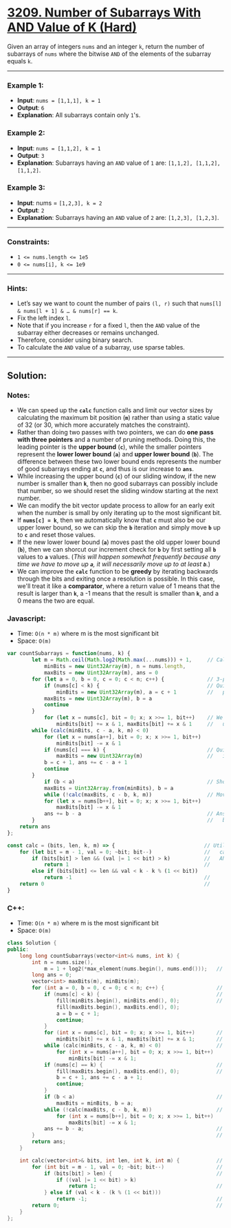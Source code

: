 # [3209. Number of Subarrays With AND Value of K (Hard)](https://leetcode.com/problems/number-of-subarrays-with-and-value-of-k/)

Given an array of integers `nums` and an integer `k`, return the number of subarrays of `nums` where the bitwise `AND` of the elements of the subarray equals `k`.

----
### Example 1:
 - **Input**: `nums = [1,1,1], k = 1`
 - **Output**: `6`
 - **Explanation**: All subarrays contain only `1`'s.

### Example 2:
 - **Input**: `nums = [1,1,2], k = 1`
 - **Output**: `3`
 - **Explanation**: Subarrays having an `AND` value of `1` are: `[1,1,2], [1,1,2], [1,1,2]`.

### Example 3:
 - **Input**: nums = `[1,2,3], k = 2`
 - **Output**: `2`
 - **Explanation**: Subarrays having an `AND` value of `2` are: `[1,2,3], [1,2,3]`.

---
### Constraints:
 - `1 <= nums.length <= 1e5`
 - `0 <= nums[i], k <= 1e9`

---
### Hints:
 - Let’s say we want to count the number of pairs `(l, r)` such that `nums[l] & nums[l + 1] & … & nums[r] == k`.
 - Fix the left index `l`.
 - Note that if you increase `r` for a fixed `l`, then the `AND` value of the subarray either decreases or remains unchanged.
 - Therefore, consider using binary search.
 - To calculate the `AND` value of a subarray, use sparse tables.

---
## Solution:
### Notes:
 - We can speed up the **`calc`** function calls and limit our vector sizes by calculating the maximum bit position (**`m`**) rather than using a static value of 32 (or 30, which more accurately matches the constraint).
 - Rather than doing two passes with two pointers, we can do **one pass with three pointers** and a number of pruning methods. Doing this, the leading pointer is the **upper bound** (**`c`**), while the smaller pointers represent the **lower lower bound** (**`a`**) and **upper lower bound** (**`b`**). The difference between these two lower bound ends represents the number of good subarrays ending at **`c`**, and thus is our increase to **`ans`**.
 - While increasing the upper bound (**`c`**) of our sliding window, if the new number is smaller than **`k`**, then no good subarrays can possibly include that number, so we should reset the sliding window starting at the next number.
 - We can modify the bit vector update process to allow for an early exit when the number is small by only iterating up to the most significant bit.
 - If **`nums[c] = k`**, then we automatically know that **`c`** must also be our upper lower bound, so we can skip the **`b`** iteration and simply move **`b`** up to **`c`** and reset those values.
 - If the new lower lower bound (**`a`**) moves past the old upper lower bound (**`b`**), then we can shorcut our increment check for **`b`** by first setting all **`b`** values to **`a`** values. (_This will happen somewhat frequently because any time we have to move up **`a`**, it will necessarily move up to at least **`b`**._)
 - We can improve the **`calc`** function to be **greedy** by iterating backwards through the bits and exiting once a resolution is possible. In this case, we'll treat it like a **comparator**, where a return value of 1 means that the result is larger than **`k`**, a -1 means that the result is smaller than **`k`**, and a 0 means the two are equal.

### Javascript:
 - Time: `O(n * m)` where m is the most significant bit
 - Space: `O(m)`

```js
var countSubarrays = function(nums, k) {
        let m = Math.ceil(Math.log2(Math.max(...nums))) + 1,     // Calculate the number of bits needed
            minBits = new Uint32Array(m), n = nums.length,
            maxBits = new Uint32Array(m), ans = 0
        for (let a = 0, b = 0, c = 0; c < n; c++) {              // 3-pointer sliding window
            if (nums[c] < k) {                                   // Quick reset to 0 if there are no
                minBits = new Uint32Array(m), a = c + 1          //   possible good subarrays up to c
            maxBits = new Uint32Array(m), b = a
            continue
        }
            for (let x = nums[c], bit = 0; x; x >>= 1, bit++)    // We can use an early exit when
                minBits[bit] += x & 1, maxBits[bit] += x & 1     //   updating our bitmaps
        while (calc(minBits, c - a, k, m) < 0)
            for (let x = nums[a++], bit = 0; x; x >>= 1, bit++)
                minBits[bit] -= x & 1
            if (nums[c] === k) {                                 // Quick shortcut to reset b to 0
                maxBits = new Uint32Array(m)                     //   if it's going to anyway
            b = c + 1, ans += c - a + 1
            continue
        }
            if (b < a)                                           // Shortcut b to a before moving up
            maxBits = Uint32Array.from(minBits), b = a
            while (!calc(maxBits, c - b, k, m))                  // Move b up to upper lower bound
            for (let x = nums[b++], bit = 0; x; x >>= 1, bit++)
                maxBits[bit] -= x & 1
            ans += b - a                                         // Answer increases by difference
        }                                                        //   between lower bound ends
    return ans
};

const calc = (bits, len, k, m) => {                             // Utilizing a greedy exit, we can
    for (let bit = m - 1, val = 0; ~bit; bit--)                 //   calculate how the window's
        if (bits[bit] > len && (val |= 1 << bit) > k)           //   AND value compares to k:
            return 1                                            //      1: larger
        else if (bits[bit] <= len && val < k - k % (1 << bit))
            return -1                                           //     -1: smaller
    return 0                                                    //      0: equal to
}
```

### C++:
 - Time: `O(n * m)` where m is the most significant bit
 - Space: `O(m)`

```cpp
class Solution {
public:
    long long countSubarrays(vector<int>& nums, int k) {
        int n = nums.size(),
            m = 1 + log2(*max_element(nums.begin(), nums.end()));   // Calculate the number of bits needed
        long ans = 0;
        vector<int> maxBits(m), minBits(m);
        for (int a = 0, b = 0, c = 0; c < n; c++) {                 // 3-pointer sliding window
            if (nums[c] < k) {                                      // Quick reset to 0 if there are no
                fill(minBits.begin(), minBits.end(), 0);            //   possible good subarrays up to c
                fill(maxBits.begin(), maxBits.end(), 0);
                a = b = c + 1;
                continue;
            }
            for (int x = nums[c], bit = 0; x; x >>= 1, bit++)       // We can use an early exit when
                minBits[bit] += x & 1, maxBits[bit] += x & 1;       //   updating our bitmaps
            while (calc(minBits, c - a, k, m) < 0)                  // Move a up to lower lower bound
                for (int x = nums[a++], bit = 0; x; x >>= 1, bit++)
                    minBits[bit] -= x & 1;
            if (nums[c] == k) {                                     // Quick shortcut to reset b to 0
                fill(maxBits.begin(), maxBits.end(), 0);            //   if it's going to anyway
                b = c + 1, ans += c - a + 1;
                continue;
            }
            if (b < a)                                              // Shortcut b to a before moving up
                maxBits = minBits, b = a;
            while (!calc(maxBits, c - b, k, m))                     // Move b up to upper lower bound
                for (int x = nums[b++], bit = 0; x; x >>= 1, bit++)
                    maxBits[bit] -= x & 1;
            ans += b - a;                                           // Answer increases by difference
        }                                                           //   between lower bound ends
        return ans;
    }

    int calc(vector<int>& bits, int len, int k, int m) {            // Utilizing a greedy exit, we can
        for (int bit = m - 1, val = 0; ~bit; bit--)                 //   calculate how the window's
            if (bits[bit] > len) {                                  //   AND value compares to k:
                if ((val |= 1 << bit) > k)
                    return 1;                                       //      1: larger
            } else if (val < k - (k % (1 << bit)))
                return -1;                                          //     -1: smaller
        return 0;                                                   //      0: equal to
    }
};
```
